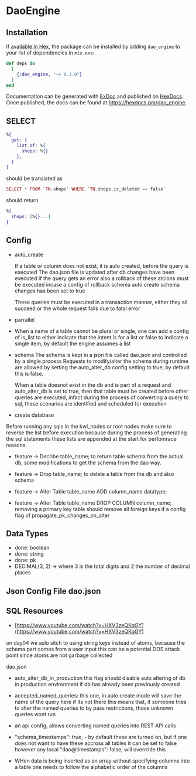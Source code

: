 # DaoEngine

## Installation

If [available in Hex](https://hex.pm/docs/publish), the package can be installed
by adding `dao_engine` to your list of dependencies in `mix.exs`:

```elixir
def deps do
  [
    {:dao_engine, "~> 0.1.0"}
  ]
end
```

Documentation can be generated with [ExDoc](https://github.com/elixir-lang/ex_doc)
and published on [HexDocs](https://hexdocs.pm). Once published, the docs can
be found at <https://hexdocs.pm/dao_engine>.

## SELECT

```elixir
%{
  get: {
    list_of: %{
      shops: %{}
    },
  }
}
```

should be translated as

``` elixir
SELECT * FROM `TN.shops` WHERE `TN.shops.is_deleted == false`
```

should return

```elixir
%{
  shops: [%{}...]
}
```

## Config

* auto_create

  If a table or column does not exist, it is auto created, before the query is executed
The dao.json file is updated after db changes have been executed
If the query gets an error also a rollback of these atcions must be executed incase a config of rollback schema auto create schema changes has been set to true

  These queries must be executed in a transaction manner, either they all succeed or
the whole request fails due to fatal error

* parrallel

* When a name of a table cannot be plural or single,
one can add a config of is_list to either indicate that the intent is for a list
or false to indicate a single item, by default the engine assumes a list

* schema
The schema is kept in a json file called dao.json and controlled by a single process
Requests to modify/alter the schema during runtime are allowed by setting the
auto_alter_db config setting to true, by default this is false.

  When a table doesnot exist in the db and is part of a request and auto_alter_db is set
to true, then that table must be created before other queries are executed, infact
during the process of converting a query to sql, these scenarios are identified and
scheduled for execution

* create database

Before running any sqls in the kwl_nodes or root nodes make sure to reverse the list before execution
because during the process of generating the sql statements these lists are appended at the start for
perfomrace reasons.

* feature -> Decribe table_name; to return table schema from the actual db, some modifications to get the schema from the dao way.

* feature -> Drop table_name; to delete a table from the db and also schema

* feature -> Alter Table table_name ADD column_name datatype;

* feature -> Alter Table table_name DROP COLUMN column_name; removing a primary key table should remove all foreign keys
if a config flag of propagate_pk_changes_on_alter

## Data Types

* done: boolean
* done: string
* done: pk
* DECIMAL(3, 2) -> where 3 is the total digits and 2 the number of decimal places

## Json Config File dao.json

## SQL Resources

* [https://www.youtube.com/watch?v=HXV3zeQKqGY](https://www.youtube.com/watch?v=HXV3zeQKqGY)


on day04 we aslo sitch to using string keys instead of atoms, because the schema part comes from a user input
this can be a potential DOS attack point since atoms are not garbage collected


dao.json

- auto_alter_db_in_production this flag should disable auto altering of db in production environment if db has already been previously created

- accepted_named_queries: this one, in auto create mode will save the name of the query here if its not there
this means that, if someone tries to alter the named queries to by pass restrictions, those unknown queries wont run

- an api config, allows converting named queries into REST API calls

- "schema_timestamps": true, - by default these are turned on, but if one does not want to have these accross all tables it can be set to false
however any local  "dao@timestamps": false, will overrride this


- WHen data is being inserted as an array without specifying columns into a table one needs to follow the alphabetic order of the columns